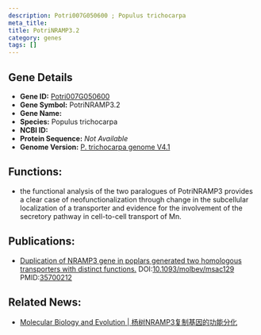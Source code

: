 ```yaml
---
description: Potri007G050600 ; Populus trichocarpa
meta_title:
title: PotriNRAMP3.2
category: genes
tags: []
---
```


## Gene Details
- **Gene ID:**	[Potri007G050600](https://www.maizegdb.org/gene_center/gene/Potri007G050600)
- **Gene Symbol:** PotriNRAMP3.2
- **Gene Name:** 
- **Species:** Populus trichocarpa
- **NCBI ID:** [  ]()
- **Protein Sequence:** *Not Available*
- **Genome Version:** [P. trichocarpa genome V4.1]()

## Functions:
   - the functional analysis of the two paralogues of PotriNRAMP3 provides a clear case of neofunctionalization through change in the subcellular localization of a transporter and evidence for the involvement of the secretory pathway in cell-to-cell transport of Mn.

## Publications:
   - [Duplication of NRAMP3 gene in poplars generated two homologous transporters with distinct functions.]( https://academic.oup.com/mbe/article/39/6/msac129/6608349?login=true) DOI:[10.1093/molbev/msac129]( https://academic.oup.com/mbe/article/39/6/msac129/6608349?login=true)  PMID:[35700212](https://pubmed.ncbi.nlm.nih.gov/35700212/)

## Related News:
   - [Molecular Biology and Evolution | 杨树NRAMP3复制基因的功能分化](https://mp.weixin.qq.com/s?__biz=Mzg3MDEwNDEyMg==&mid=2247532514&idx=1&sn=02ac8cbeb81b92148a68661510ca1de0&chksm=ce90d2b7f9e75ba1b99a693e90762d890f04e04ee7c34ac709ef6305201faeb3fc71ce32a99b&scene=27#wechat_redirect)
